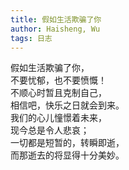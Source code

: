 ```yaml
---
title: 假如生活欺骗了你
author: Haisheng, Wu
tags: 日志
---
```


假如生活欺骗了你， \
不要忧郁，也不要愤慨！\
不顺心时暂且克制自己，\
相信吧，快乐之日就会到来。\
我们的心儿憧憬着未来，\
现今总是令人悲哀；\
一切都是短暂的，转瞬即逝，\
而那逝去的将显得十分美妙。

